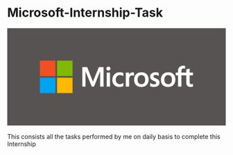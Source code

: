 # Microsoft-Internship-Task


![Microsoft-Internship-Task](src/logo.png)


This consists all the tasks performed by me on daily basis to complete this Internship
